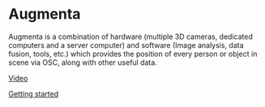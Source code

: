 Augmenta
========

Augmenta is a combination of hardware (multiple 3D cameras, dedicated computers and a server computer) and software (Image analysis, data fusion, tools, etc.) which provides the position of every person or object in scene via OSC, along with other useful data.

[Video]

[Getting started]

[Video]: https://vimeo.com/126493415
[Getting started]: https://github.com/Theoriz/Augmenta/wiki
[Théoriz studio]: http://www.theoriz.com/

